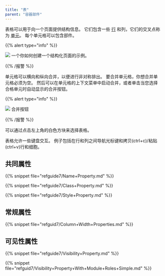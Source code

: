 ```yaml
---
title: "表"
parent: "容器部件"
---
```



表格可以用于向一个页面提供结构信息。 它们包含一些 [行](table-row) 和列，它们的交叉点称为 [单元](table-cell)。 每个单元格可以包含部件。

{{% alert type="info" %}}

![](attachments/pages/table.png) 一个你如何创建一个结构化页面的示例。

{{% /报警 %}}

单元格可以横向和纵向合并，以便进行非对称排出。 要合并单元格，你想合并单元格必须为空。 然后可以在单元格的上下文菜单中启动合并，或者单击当您选择合格单元时自动显示的合并按钮。

{{% alert type="info" %}}

![](attachments/pages/table-merge.png) 合并按钮

{{% /报警 %}}

可以通过点击左上角的白色方块来选择表格。

表格允许一些键盘交互。 例子包括在行和列之间导航光标键和拷贝(ctrl+c)/粘贴(ctrl+v)行和细胞。

## 共同属性

{{% snippet file="refguide7/Name+Property.md" %}}

{{% snippet file="refguide7/Class+Property.md" %}}

{{% snippet file="refguide7/Style+Property.md" %}}

## 常规属性

{{% snippet file="refguid7/Column+Width+Properties.md" %}}

## 可见性属性

{{% snippet file="refguide7/Visibility+Property.md" %}}

{{% snippet file="refguid7/Visibility+Property+With+Module+Roles+Simple.md" %}}
